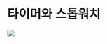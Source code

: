 # 타이머와 스톱워치

 <img src="https://img.shields.io/badge/Timer-FDB515?style=flat&logo=Timer&logoColor=white"/>
